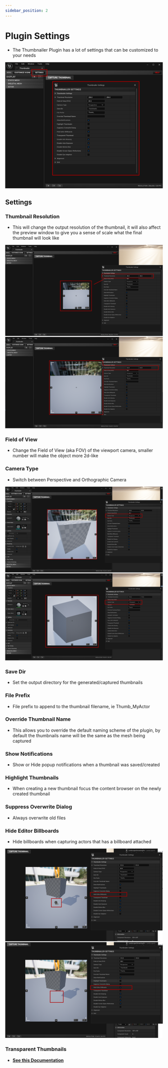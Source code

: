 ```yaml
---
sidebar_position: 2
---
```


# Plugin Settings
- The Thumbnailer Plugin has a lot of settings that can be customized to your needs

![Image](../../../static/img/settings-1.png)

## Settings
### **Thumbnail Resolution**
- This will change the output resolution of the thumbnail, it will also affect the preview window to give you a sense of scale what the final thumbnail will look like

![Image](../../../static/img/settings-2.png)
![Image](../../../static/img/settings-3.png)

### **Field of View**
- Change the Field of View (aka FOV) of the viewport camera, smaller number will make the object more 2d-like

### **Camera Type**
- Switch between Perspective and Orthographic Camera

![Image](../../../static/img/settings-4.png)
![Image](../../../static/img/settings-5.png)

### **Save Dir**
- Set the output directory for the generated/captured thumbnails

### **File Prefix**
- File prefix to append to the thumbnail filename, ie Thumb_MyActor

### **Override Thumbnail Name**
- This allows you to override the default naming scheme of the plugin, by default the thumbnails name will be the same as the mesh being captured

### **Show Notifications**
- Show or Hide popup notifications when a thumbnail was saved/created

### **Highlight Thumbnails**
- When creating a new thumbnail focus the content browser on the newly created thumbnail

### **Suppress Overwrite Dialog**
- Always overwrite old files

### **Hide Editor Billboards**
- Hide billboards when capturing actors that has a billboard attached

![Image](../../../static/img/settings-6.png)
![Image](../../../static/img/settings-7.png)

### **Transparent Thumbnails**
- **[See this Documentation](./transparent-thumbnails.md)**